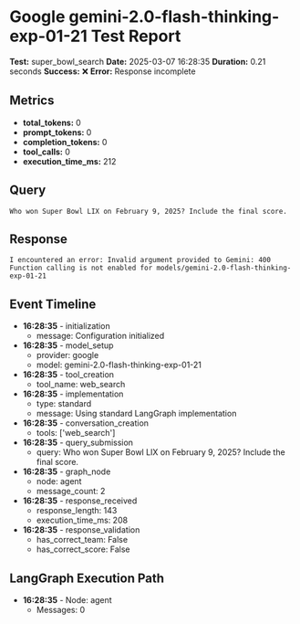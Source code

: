 # Google gemini-2.0-flash-thinking-exp-01-21 Test Report

**Test:** super_bowl_search
**Date:** 2025-03-07 16:28:35
**Duration:** 0.21 seconds
**Success:** ❌
**Error:** Response incomplete

## Metrics

- **total_tokens:** 0
- **prompt_tokens:** 0
- **completion_tokens:** 0
- **tool_calls:** 0
- **execution_time_ms:** 212

## Query

```
Who won Super Bowl LIX on February 9, 2025? Include the final score.
```

## Response

```
I encountered an error: Invalid argument provided to Gemini: 400 Function calling is not enabled for models/gemini-2.0-flash-thinking-exp-01-21
```

## Event Timeline

- **16:28:35** - initialization
  - message: Configuration initialized
- **16:28:35** - model_setup
  - provider: google
  - model: gemini-2.0-flash-thinking-exp-01-21
- **16:28:35** - tool_creation
  - tool_name: web_search
- **16:28:35** - implementation
  - type: standard
  - message: Using standard LangGraph implementation
- **16:28:35** - conversation_creation
  - tools: ['web_search']
- **16:28:35** - query_submission
  - query: Who won Super Bowl LIX on February 9, 2025? Include the final score.
- **16:28:35** - graph_node
  - node: agent
  - message_count: 2
- **16:28:35** - response_received
  - response_length: 143
  - execution_time_ms: 208
- **16:28:35** - response_validation
  - has_correct_team: False
  - has_correct_score: False

## LangGraph Execution Path

- **16:28:35** - Node: agent
  - Messages: 0
